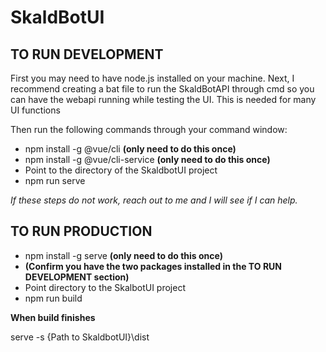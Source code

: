 # SkaldBotUI


## TO RUN DEVELOPMENT

First you may need to have node.js installed on your machine.
Next, I recommend creating a bat file to run the SkaldBotAPI through cmd so you can have the webapi running while testing the UI. This is needed for many UI functions

Then run the following commands through your command window:

* npm install -g @vue/cli **(only need to do this once)**
* npm install -g @vue/cli-service **(only need to do this once)**
* Point to the directory of the SkaldbotUI project
* npm run serve

*If these steps do not work, reach out to me and I will see if I can help.*

## TO RUN PRODUCTION

* npm install -g serve **(only need to do this once)**
* **(Confirm you have the two packages installed in the TO RUN DEVELOPMENT section)**
* Point directory to the SkalbotUI project
* npm run build

**When build finishes**

serve -s {Path to SkaldbotUI}\dist
